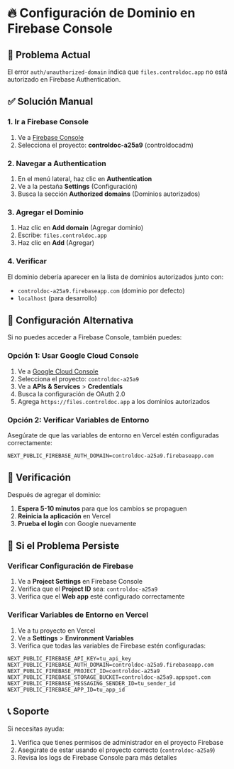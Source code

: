 # 🔥 Configuración de Dominio en Firebase Console

## 🚨 Problema Actual

El error `auth/unauthorized-domain` indica que `files.controldoc.app` no está autorizado en Firebase Authentication.

## ✅ Solución Manual

### 1. **Ir a Firebase Console**

1. Ve a [Firebase Console](https://console.firebase.google.com)
2. Selecciona el proyecto: **controldoc-a25a9** (controldocadm)

### 2. **Navegar a Authentication**

1. En el menú lateral, haz clic en **Authentication**
2. Ve a la pestaña **Settings** (Configuración)
3. Busca la sección **Authorized domains** (Dominios autorizados)

### 3. **Agregar el Dominio**

1. Haz clic en **Add domain** (Agregar dominio)
2. Escribe: `files.controldoc.app`
3. Haz clic en **Add** (Agregar)

### 4. **Verificar**

El dominio debería aparecer en la lista de dominios autorizados junto con:
- `controldoc-a25a9.firebaseapp.com` (dominio por defecto)
- `localhost` (para desarrollo)

## 🔧 Configuración Alternativa

Si no puedes acceder a Firebase Console, también puedes:

### Opción 1: Usar Google Cloud Console

1. Ve a [Google Cloud Console](https://console.cloud.google.com)
2. Selecciona el proyecto: `controldoc-a25a9`
3. Ve a **APIs & Services** > **Credentials**
4. Busca la configuración de OAuth 2.0
5. Agrega `https://files.controldoc.app` a los dominios autorizados

### Opción 2: Verificar Variables de Entorno

Asegúrate de que las variables de entorno en Vercel estén configuradas correctamente:

```env
NEXT_PUBLIC_FIREBASE_AUTH_DOMAIN=controldoc-a25a9.firebaseapp.com
```

## 🎯 Verificación

Después de agregar el dominio:

1. **Espera 5-10 minutos** para que los cambios se propaguen
2. **Reinicia la aplicación** en Vercel
3. **Prueba el login** con Google nuevamente

## 🚨 Si el Problema Persiste

### Verificar Configuración de Firebase

1. Ve a **Project Settings** en Firebase Console
2. Verifica que el **Project ID** sea: `controldoc-a25a9`
3. Verifica que el **Web app** esté configurado correctamente

### Verificar Variables de Entorno en Vercel

1. Ve a tu proyecto en Vercel
2. Ve a **Settings** > **Environment Variables**
3. Verifica que todas las variables de Firebase estén configuradas:

```env
NEXT_PUBLIC_FIREBASE_API_KEY=tu_api_key
NEXT_PUBLIC_FIREBASE_AUTH_DOMAIN=controldoc-a25a9.firebaseapp.com
NEXT_PUBLIC_FIREBASE_PROJECT_ID=controldoc-a25a9
NEXT_PUBLIC_FIREBASE_STORAGE_BUCKET=controldoc-a25a9.appspot.com
NEXT_PUBLIC_FIREBASE_MESSAGING_SENDER_ID=tu_sender_id
NEXT_PUBLIC_FIREBASE_APP_ID=tu_app_id
```

## 📞 Soporte

Si necesitas ayuda:

1. Verifica que tienes permisos de administrador en el proyecto Firebase
2. Asegúrate de estar usando el proyecto correcto (`controldoc-a25a9`)
3. Revisa los logs de Firebase Console para más detalles
